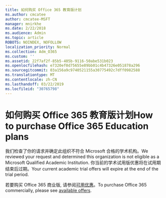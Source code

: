 ```yaml
---
title: 如何购买 Office 365 教育版计划
ms.author: cmcatee
author: cmcatee-MSFT
manager: mnirkhe
ms.date: 2/22/2018
ms.audience: Admin
ms.topic: article
ROBOTS: NOINDEX, NOFOLLOW
localization_priority: Normal
ms.collection: Adm_O365
ms.custom: ''
ms.assetid: 22f7af2f-85b5-405b-9116-50abe531b023
ms.openlocfilehash: e7320ef0d75655e89bb01c4b47326e051878a296
ms.sourcegitcommit: 03a156a9c9740521155a30775492c7dff0982588
ms.translationtype: MT
ms.contentlocale: zh-CN
ms.lasthandoff: 03/22/2019
ms.locfileid: "30765798"
---
```

# <a name="how-to-purchase-office-365-education-plans"></a><span data-ttu-id="c299b-102">如何购买 Office 365 教育版计划</span><span class="sxs-lookup"><span data-stu-id="c299b-102">How to purchase Office 365 Education plans</span></span>

<span data-ttu-id="c299b-103">我们检查了你的请求并确定此组织不符合 Microsoft 合格的学术机构。</span><span class="sxs-lookup"><span data-stu-id="c299b-103">We reviewed your request and determined this organization is not eligible as a Microsoft Qualified Academic Institution.</span></span> <span data-ttu-id="c299b-104">你当前的学术试用版优惠将在试用期结束后过期。</span><span class="sxs-lookup"><span data-stu-id="c299b-104">Your current academic trial offers will expire at the end of the trial period.</span></span>
  
<span data-ttu-id="c299b-105">若要购买 Office 365 商业版, 请参阅[可用优惠](https://go.microsoft.com/fwlink/p/?linkid=868433)。</span><span class="sxs-lookup"><span data-stu-id="c299b-105">To purchase Office 365 commercially, please see [available offers](https://go.microsoft.com/fwlink/p/?linkid=868433).</span></span>
  

